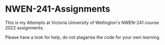 # NWEN-241-Assignments
This is my Attempts at Victoria University of Wellington's NWEN-241 course 2022 assignments. 

Please have a look for help, do not plagarise the code for your own learning. 

